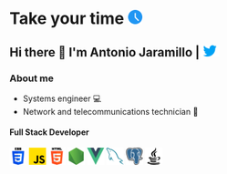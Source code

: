 
<h1>Take your time <img tarjet ="blank" width="25px" src="./assets/ico_time.png"/></h1>
<h2>Hi there 👋 I'm Antonio Jaramillo  |<a href="https://twitter.com/Drako9159"><img width="35" height="20" src="./assets/icon_twitter.png"/></a></h2>

### About me

- Systems engineer 💻
- Network and telecommunications technician 📶

#### Full Stack Developer
<p align="left"><img width="30" src="./assets/icon_css.png">
<img width="30" tarjet="blank" src="./assets/icon_js.png">
<img width="30" src="./assets/icon_html.png">
<img width="30" src="./assets/icon_node.png">
<img width="30" src="./assets/icon_vue.png">
<img width="30" src="./assets/icon_mysql.png">
<img width="30" src="./assets/icon_postgre.png">
<img width="30" src="./assets/icon_java.png">
</p>




<!--
**Drako9159/Drako9159** is a ✨ _special_ ✨ repository because its `README.md` (this file) appears on your GitHub profile.

Here are some ideas to get you started:

- 🔭 I’m currently working on ...
- 🌱 I’m currently learning ...
- 👯 I’m looking to collaborate on ...
- 🤔 I’m looking for help with ...
- 💬 Ask me about ...
- 📫 How to reach me: ...
- 😄 Pronouns: ...
- ⚡ Fun fact: ...
-->
